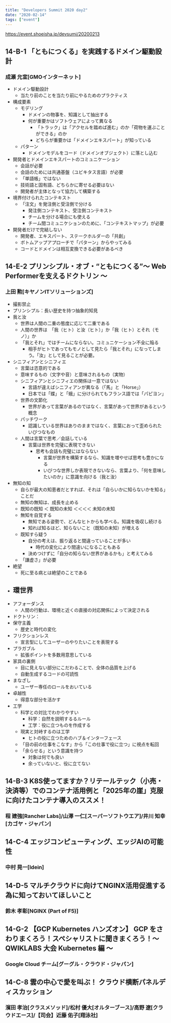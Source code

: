 ```yaml
---
title: "Developers Summit 2020 day2"
date: "2020-02-14"
tags: ["event"]
---
```


https://event.shoeisha.jp/devsumi/20200213

## 14-B-1 「ともにつくる」を実践するドメイン駆動設計
### 成瀬 允宣[GMOインターネット]
* ドメイン駆動設計
  - 当たり前のことを当たり前にやるためのプラクティス
* 構成要素
  - モデリング
    - ドメインの物事を、知識として抽出する
    - 何が重要かはソフトウェアによって異なる
      - 「トラック」は「アクセルを踏めば進む」のか「荷物を運ぶことができる」のか
      - どちらが重要かは「ドメインエキスパート」が知っている
  - パターン
    - ドメインモデルをコード（ドメインオブジェクト）に落とし込む
* 開発者とドメインエキスパートのコミュニケーション
  - 会話が必要
  - 会話のためには共通基盤（ユビキタス言語）が必要
  - 「単語帳」ではない
  - 技術語と固有語、どちらかに寄せる必要はない
  - 開発者が主体となって協力して構築する
* 境界付けられたコンテキスト
  - 「注文」を発注側と受注側で分ける
    - 発注側コンテキスト、受注側コンテキスト
    - チームを分ける場合にも使える
    - チーム間コミュニケションのために、「コンテキストマップ」が必要
* 開発者だけで完結しない
  - 開発者、エキスパート、ステークホルダーの「共創」
  - ボトムアップアプローチで「パターン」からやってみる
  - コードとドメインは相互変換できる必要があるべき

## 14-E-2 プリンシプル・オブ・“ともにつくる”～ Web Performerを支えるドクトリン ～
### 上田 勲[キヤノンITソリューションズ]
* 撮影禁止
* プリンシプル：長い歴史を持つ抽象的知見
* 我と汝
  - 世界は人間の二重の態度に応じて二重である
  - 人間の世界は　「我（ヒト）と汝（ヒト）」か「我（ヒト）とそれ（モノ）」か
  - 「我とそれ」ではチームにならない。コミュニケーション不全に陥る
    - 相手がヒトであってもモノとして見たら「我とそれ」になってしまう。「汝」として見ることが必要。
* シニフィアンとシニフィエ
  - 言葉は恣意的である
  - 意味するもの（文字や音）と意味されるもの（実物）
  - シニフィアンとシニフィエの関係は一意ではない
    - 言語が違えばシニフィアンが異なる（「馬」と「Horse」）
    - 日本では「蝶」と「蛾」に分けられてもフランス語では「パピヨン」
  - 世界の文節化
    - 世界があって言葉があるのではなく、言葉があって世界があるという概念
  - パッチワーク
    - 認識している世界はありのままではなく、言葉におって歪められたいびつなもの
  - 人間は言葉で思考／会話している
    - 言葉は世界を完璧に表現できない
      - 思考も会話も完璧にはならない
        - 言葉が世界を構築するなら、知識を増やせば思考も豊かになる
        - いびつな世界しか表現できないなら、言葉より、「何を意味したいのか」に意識を向ける（我と汝）
* 無知の知
  - 自らが最大の知恵者だとすれば、それは「自らいかに知らないかを知る」ことだ
  - 無知の無知は、成長を止める
  - 既知の既知 ＜ 既知の未知 ＜＜＜＜ 未知の未知
  - 無知を自覚する
    - 無知である姿勢で、どんなヒトからも学べる。知識を吸収し続ける
    - 知れば知るほど、知らないこと（既知の未知）が増える
  - 既知すら疑う
    - 自分の考えは、振り返ると間違っていることが多い
      - 時代の変化により間違いになることもある
    - 決めつけずに「自分の知らない世界があるかも」と考えてみる
  - 「謙虚さ」が必要
* 絶望
  - 死に至る病とは絶望のことである
* 環世界
  - 
* アフォーダンス
  - 人間の行動は、環境と近くの直接の対応関係によって決定される
* ドクトリン：
* 保守主義
  - 歴史と時代の変化
* フリクションレス
  - 宣言型にしてユーザーのやりたいことを表現する
* プラガブル
  - 拡張ポイントを多数用意思している
* 家具の裏側
  - 目に見えない部分にこだわることで、全体の品質を上げる
  - 自動生成するコードの可読性
* まなざし
  - ユーザー専任のロールをおいている
* 卓越性
  - 得意な部分を活かす
* 工学
  - 科学との対比でわかりやすい
    - 科学：自然を説明するるルール
    - 工学：役に立つものを作成する
  - 現実と対峙するのは工学
    - ヒトの役に立つためのハブ＆インターフェース
  - 「目の前の仕事をこなす」から「この仕事で役に立つ」に視点を転回
  - 「余らせる」という意識を持つ
    - 対象は何でも良い
    - 余っていないと、役に立てない

## 14-B-3 K8S使ってますか？リテールテック（小売・決済等）でのコンテナ活用例と「2025年の崖」克服に向けたコンテナ導入のススメ！
### 程 建強[Rancher Labs]/山澤 一仁[スーパーソフトウエア]/井川 知幸[カゴヤ・ジャパン]


## 14-C-4 エッジコンピューティング、エッジAIの可能性
### 中村 晃一[Idein]


## 14-D-5 マルチクラウドに向けてNGINX活用促進する為に知っておいてほしいこと
### 鈴木 孝彰[NGINX (Part of F5)]


## 14-G-2 【GCP Kubernetes ハンズオン】 GCP をさわりまくろう！スペシャリストに聞きまくろう！〜 QWIKLABS 大会 Kubernetes 編 〜
### Google Cloud チーム[グーグル・クラウド・ジャパン]


## 14-C-8 雲の中心で愛を叫ぶ！ クラウド横断パネルディスカッション
### 濱田 孝治[クラスメソッド]/松村 優大[オルターブース]/高野 遼[クラウドエース]/【司会】近藤 佑子[翔泳社]

